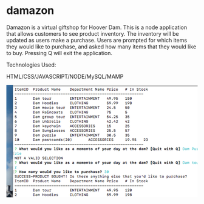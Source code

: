 # damazon

Damazon is a virtual giftshop for Hoover Dam.
This is a node application that allows customers to see product inventory. The inventory will be updated as users make a purchase. Users are prompted for which items they would like to purchase, and asked how many items that they would like to buy.  Pressing Q will exit the application.

Technologies Used:

HTML/CSS/JAVASCRIPT/NODE/MySQL/MAMP

<img src="damazon.png" alt="damazon">